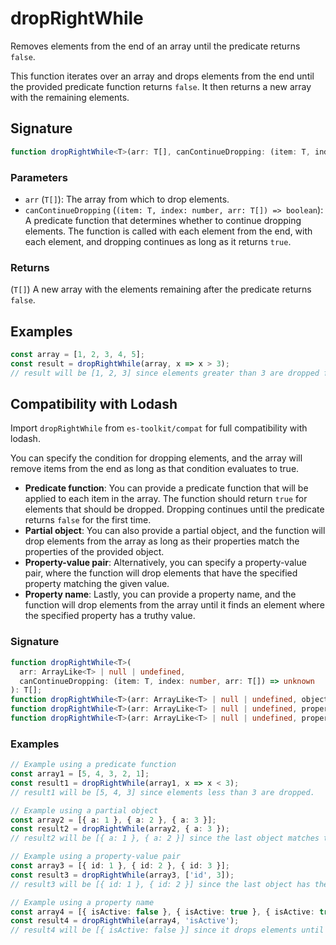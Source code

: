 # dropRightWhile

Removes elements from the end of an array until the predicate returns `false`.

This function iterates over an array and drops elements from the end until the provided
predicate function returns `false`. It then returns a new array with the remaining elements.

## Signature

```typescript
function dropRightWhile<T>(arr: T[], canContinueDropping: (item: T, index: number, arr: T[]) => boolean): T[];
```

### Parameters

- `arr` (`T[]`): The array from which to drop elements.
- `canContinueDropping` (`(item: T, index: number, arr: T[]) => boolean`): A predicate function that determines whether to continue dropping elements. The function is called with each element from the end, with each element, and dropping continues as long as it returns `true`.

### Returns

(`T[]`) A new array with the elements remaining after the predicate returns `false`.

## Examples

```typescript
const array = [1, 2, 3, 4, 5];
const result = dropRightWhile(array, x => x > 3);
// result will be [1, 2, 3] since elements greater than 3 are dropped from the end.
```

## Compatibility with Lodash

Import `dropRightWhile` from `es-toolkit/compat` for full compatibility with lodash.

You can specify the condition for dropping elements, and the array will remove items from the end as long as that condition evaluates to true.

- **Predicate function**: You can provide a predicate function that will be applied to each item in the array. The function should return `true` for elements that should be dropped. Dropping continues until the predicate returns `false` for the first time.
- **Partial object**: You can also provide a partial object, and the function will drop elements from the array as long as their properties match the properties of the provided object.
- **Property-value pair**: Alternatively, you can specify a property-value pair, where the function will drop elements that have the specified property matching the given value.
- **Property name**: Lastly, you can provide a property name, and the function will drop elements from the array until it finds an element where the specified property has a truthy value.

### Signature

```typescript
function dropRightWhile<T>(
  arr: ArrayLike<T> | null | undefined,
  canContinueDropping: (item: T, index: number, arr: T[]) => unknown
): T[];
function dropRightWhile<T>(arr: ArrayLike<T> | null | undefined, objectToDrop: Partial<T>): T[];
function dropRightWhile<T>(arr: ArrayLike<T> | null | undefined, propertyToDrop: [keyof T, unknown]): T[];
function dropRightWhile<T>(arr: ArrayLike<T> | null | undefined, propertyToDrop: PropertyKey): T[];
```

### Examples

```typescript
// Example using a predicate function
const array1 = [5, 4, 3, 2, 1];
const result1 = dropRightWhile(array1, x => x < 3);
// result1 will be [5, 4, 3] since elements less than 3 are dropped.

// Example using a partial object
const array2 = [{ a: 1 }, { a: 2 }, { a: 3 }];
const result2 = dropRightWhile(array2, { a: 3 });
// result2 will be [{ a: 1 }, { a: 2 }] since the last object matches the properties of the provided object.

// Example using a property-value pair
const array3 = [{ id: 1 }, { id: 2 }, { id: 3 }];
const result3 = dropRightWhile(array3, ['id', 3]);
// result3 will be [{ id: 1 }, { id: 2 }] since the last object has the id property matching the value 3.

// Example using a property name
const array4 = [{ isActive: false }, { isActive: true }, { isActive: true }];
const result4 = dropRightWhile(array4, 'isActive');
// result4 will be [{ isActive: false }] since it drops elements until it finds one with a falsy isActive property.
```
